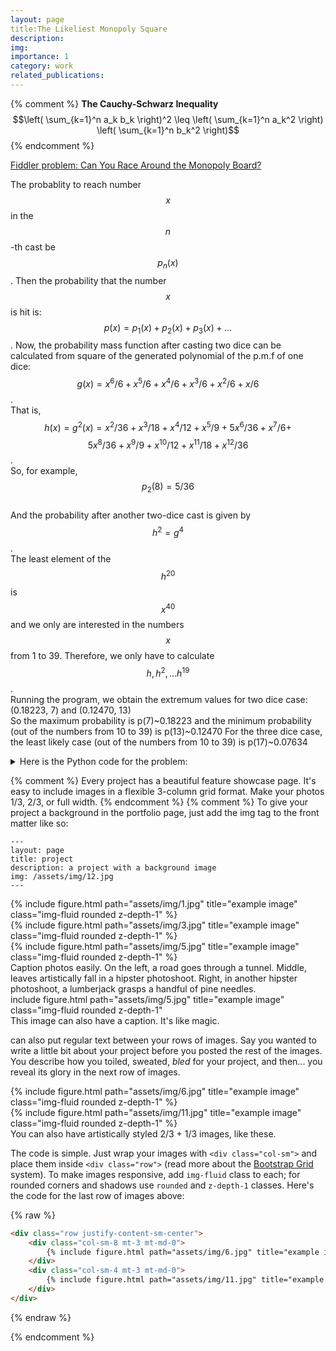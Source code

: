 ```yaml
---
layout: page
title:The Likeliest Monopoly Square
description:
img:
importance: 1
category: work
related_publications: 
---
```

{% comment %}
**The Cauchy-Schwarz Inequality**
$$\left( \sum_{k=1}^n a_k b_k \right)^2 \leq \left( \sum_{k=1}^n a_k^2 \right) \left( \sum_{k=1}^n b_k^2 \right)$$
{% endcomment %}

[Fiddler problem: Can You Race Around the Monopoly Board?](https://thefiddler.substack.com/p/can-you-race-around-the-monopoly)

The probablity to reach number $$x$$ in the $$n$$-th cast be $$p_n(x)$$. Then the probability that the number $$x$$ is hit is:  
$$ p(x)=p_1(x)+p_2(x)+p_3(x)+\ldots $$. Now, the probability mass function after casting two dice can be calculated from square of the generated polynomial of the p.m.f of one dice: $$ g(x)=x^6/6+x^5/6+x^4/6+x^3/6+x^2/6+x/6 $$.     
That is, $$ h(x)=g^2(x)=x^2/36 + x^3/18 + x^4/12 + x^5/9 + 5 x^6/36 + x^7/6 + $$ $$ 5 x^8/36 + x^9/9 + x^{10}/12 + x^{11}/18 + x^{12}/36 $$.     
So, for example, $$ p_2(8)=5/36 $$  
And the probability after another two-dice cast is given by $$ h^2=g^4 $$.   
The least element of the $$ h^{20} $$ is $$ x^{40} $$ and we only are interested in the numbers $$x$$ from 1 to 39. Therefore, we only have to calculate $$ h, h^2,\ldots h^{19} $$.    
Running the program, we obtain the extremum values for two dice case:    
(0.18223, 7) and
(0.12470, 13)  
So the maximum probability is p(7)~0.18223 and the minimum probability (out of the numbers from 10 to 39) is p(13)~0.12470 
For the three dice case, the least likely case (out of the numbers from 10 to 39) is p(17)~0.07634


<details>
<summary>
Here is the Python code for the problem:
</summary>  
<pre><code>

```python
from numpy.polynomial import Polynomial as P


p= P([0,1/6,1/6,1/6,1/6,1/6,1/6])

p=p**2
    
r = []
for i in range(1, 40):
    r.append([i])

for i in range(1, 40):
    for j in range(1,20):
       q=p**j;
       if i<= q.degree():
        
                         r[i-1].append(q.coef[i])
       else:
           r[i-1].append(0)

s= [row[1:] for row in r]

sums=[]
for i in range(39):
    sums.append(0);
    for j in range(19):
         sums[i]+=s[i][j]
        
print(max((val,idx+1) for idx, val in enumerate(sums)))
s10=sums[10:]
print(min((val,idx+11) for idx, val in enumerate(s10)))


p= P([0,1/6,1/6,1/6,1/6,1/6,1/6])
p=p**3

r = []

for i in range(1, 40):
    r.append([i])

for i in range(1, 40):
    for j in range(1,14):
       q=p**j;
       if i<= q.degree():
        
                         r[i-1].append(q.coef[i])
       else:
           r[i-1].append(0)

s= [row[1:] for row in r]

sum=[]
for i in range(39):
    sum.append(0);
    for j in range(13):
       
        sum[i]+=s[i][j]
        
print(max((val,idx+1) for idx, val in enumerate(sums)))
s10=sum[10:]
print(min((val,idx+11) for idx, val in enumerate(s10)))

```
</code></pre>
</details>

{% comment %} Every project has a beautiful feature showcase page.
It's easy to include images in a flexible 3-column grid format.
Make your photos 1/3, 2/3, or full width. {% endcomment %}
{% comment %}
To give your project a background in the portfolio page, just add the img tag to the front matter like so:

    ---
    layout: page
    title: project
    description: a project with a background image
    img: /assets/img/12.jpg
    ---
<div class="row">
    <div class="col-sm mt-3 mt-md-0">
        {% include figure.html path="assets/img/1.jpg" title="example image" class="img-fluid rounded z-depth-1" %}
    </div>
    <div class="col-sm mt-3 mt-md-0">
        {% include figure.html path="assets/img/3.jpg" title="example image" class="img-fluid rounded z-depth-1" %}
    </div>
    <div class="col-sm mt-3 mt-md-0">
        {% include figure.html path="assets/img/5.jpg" title="example image" class="img-fluid rounded z-depth-1" %}
    </div>
</div>
<div class="caption">
    Caption photos easily. On the left, a road goes through a tunnel. Middle, leaves artistically fall in a hipster photoshoot. Right, in another hipster photoshoot, a lumberjack grasps a handful of pine needles.
</div>
<div class="row">
    <div class="col-sm mt-3 mt-md-0">
        include figure.html path="assets/img/5.jpg" title="example image" class="img-fluid rounded z-depth-1" 
    </div>
</div>
<div class="caption">
    This image can also have a caption. It's like magic.
</div>

can also put regular text between your rows of images.
Say you wanted to write a little bit about your project before you posted the rest of the images.
You describe how you toiled, sweated, *bled* for your project, and then... you reveal its glory in the next row of images.


<div class="row justify-content-sm-center">
    <div class="col-sm-8 mt-3 mt-md-0">
        {% include figure.html path="assets/img/6.jpg" title="example image" class="img-fluid rounded z-depth-1" %}
    </div>
    <div class="col-sm-4 mt-3 mt-md-0">
        {% include figure.html path="assets/img/11.jpg" title="example image" class="img-fluid rounded z-depth-1" %}
    </div>
</div>
<div class="caption">
  You can also have artistically styled 2/3 + 1/3 images, like these.
</div>


The code is simple.
Just wrap your images with `<div class="col-sm">` and place them inside `<div class="row">` (read more about the <a href="https://getbootstrap.com/docs/4.4/layout/grid/">Bootstrap Grid</a> system).
To make images responsive, add `img-fluid` class to each; for rounded corners and shadows use `rounded` and `z-depth-1` classes.
Here's the code for the last row of images above:

{% raw %}
```html
<div class="row justify-content-sm-center">
    <div class="col-sm-8 mt-3 mt-md-0">
        {% include figure.html path="assets/img/6.jpg" title="example image" class="img-fluid rounded z-depth-1" %}
    </div>
    <div class="col-sm-4 mt-3 mt-md-0">
        {% include figure.html path="assets/img/11.jpg" title="example image" class="img-fluid rounded z-depth-1" %}
    </div>
</div>
```
{% endraw %}

{% endcomment %}

